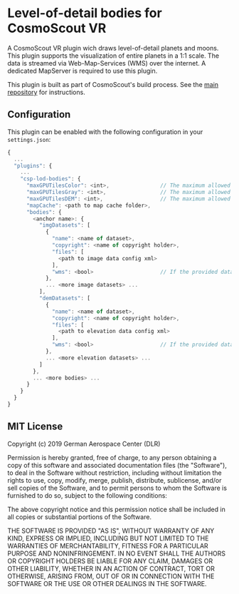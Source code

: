 # Level-of-detail bodies for CosmoScout VR

A CosmoScout VR plugin wich draws level-of-detail planets and moons. This plugin supports the visualization of entire planets in a 1:1 scale. The data is streamed via Web-Map-Services (WMS) over the internet. A dedicated MapServer is required to use this plugin.

This plugin is built as part of CosmoScout's build process. See the [main repository](https://github.com/cosmoscout/cosmoscout-vr) for instructions.

## Configuration

This plugin can be enabled with the following configuration in your `settings.json`:

```javascript
{
  ...
  "plugins": {
    ...
    "csp-lod-bodies": {
      "maxGPUTilesColor": <int>,                // The maximum allowed colored tiles.
      "maxGPUTilesGray": <int>,                 // The maximum allowed gray tiles.
      "maxGPUTilesDEM": <int>,                  // The maximum allowed elevation tiles.
      "mapCache": <path to map cache folder>,
      "bodies": {
        <anchor name>: {
          "imgDatasets": [
            {
              "name": <name of dataset>,
              "copyright": <name of copyright holder>,
              "files": [
                <path to image data config xml>
              ],
              "wms": <bool>                     // If the provided data is a web map service.
            },
            ... <more image datasets> ...
          ],
          "demDatasets": [
            {
              "name": <name of dataset>,
              "copyright": <name of copyright holder>,
              "files": [
                <path to elevation data config xml>
              ],
              "wms": <bool>                     // If the provided data is a web map service.
            },
            ... <more elevation datasets> ...
          ]
        },
        ... <more bodies> ...
      }
    }
  }
}
```

## MIT License

Copyright (c) 2019 German Aerospace Center (DLR)

Permission is hereby granted, free of charge, to any person obtaining a copy
of this software and associated documentation files (the "Software"), to deal
in the Software without restriction, including without limitation the rights
to use, copy, modify, merge, publish, distribute, sublicense, and/or sell
copies of the Software, and to permit persons to whom the Software is
furnished to do so, subject to the following conditions:

The above copyright notice and this permission notice shall be included in all
copies or substantial portions of the Software.

THE SOFTWARE IS PROVIDED "AS IS", WITHOUT WARRANTY OF ANY KIND, EXPRESS OR
IMPLIED, INCLUDING BUT NOT LIMITED TO THE WARRANTIES OF MERCHANTABILITY,
FITNESS FOR A PARTICULAR PURPOSE AND NONINFRINGEMENT. IN NO EVENT SHALL THE
AUTHORS OR COPYRIGHT HOLDERS BE LIABLE FOR ANY CLAIM, DAMAGES OR OTHER
LIABILITY, WHETHER IN AN ACTION OF CONTRACT, TORT OR OTHERWISE, ARISING FROM,
OUT OF OR IN CONNECTION WITH THE SOFTWARE OR THE USE OR OTHER DEALINGS IN THE
SOFTWARE.
